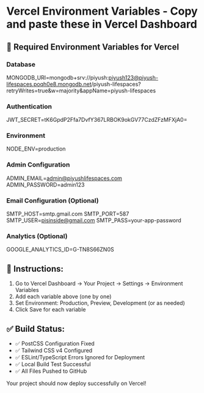 # Vercel Environment Variables - Copy and paste these in Vercel Dashboard

## 🚀 Required Environment Variables for Vercel

### Database
MONGODB_URI=mongodb+srv://piyush:piyush123@piyush-lifespaces.poqh0e8.mongodb.net/piyush-lifespaces?retryWrites=true&w=majority&appName=piyush-lifespaces

### Authentication
JWT_SECRET=tK6GpdP2Ffa7DvfY367LRBOK9okGV77CzdZFzMFXjA0=

### Environment
NODE_ENV=production

### Admin Configuration
ADMIN_EMAIL=admin@piyushlifespaces.com
ADMIN_PASSWORD=admin123

### Email Configuration (Optional)
SMTP_HOST=smtp.gmail.com
SMTP_PORT=587
SMTP_USER=pisinside@gmail.com
SMTP_PASS=your-app-password

### Analytics (Optional)
GOOGLE_ANALYTICS_ID=G-TN8S66ZN0S

## 📝 Instructions:
1. Go to Vercel Dashboard → Your Project → Settings → Environment Variables
2. Add each variable above (one by one)
3. Set Environment: Production, Preview, Development (or as needed)
4. Click Save for each variable

## ✅ Build Status:
- ✅ PostCSS Configuration Fixed
- ✅ Tailwind CSS v4 Configured  
- ✅ ESLint/TypeScript Errors Ignored for Deployment
- ✅ Local Build Test Successful
- ✅ All Files Pushed to GitHub

Your project should now deploy successfully on Vercel!
